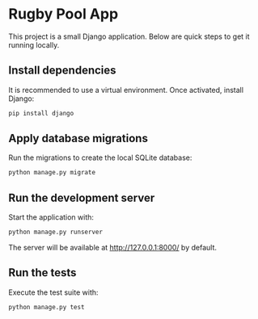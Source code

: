 # Rugby Pool App

This project is a small Django application. Below are quick steps to get it running locally.

## Install dependencies

It is recommended to use a virtual environment. Once activated, install Django:

```bash
pip install django
```

## Apply database migrations

Run the migrations to create the local SQLite database:

```bash
python manage.py migrate
```

## Run the development server

Start the application with:

```bash
python manage.py runserver
```

The server will be available at <http://127.0.0.1:8000/> by default.

## Run the tests

Execute the test suite with:

```bash
python manage.py test
```

